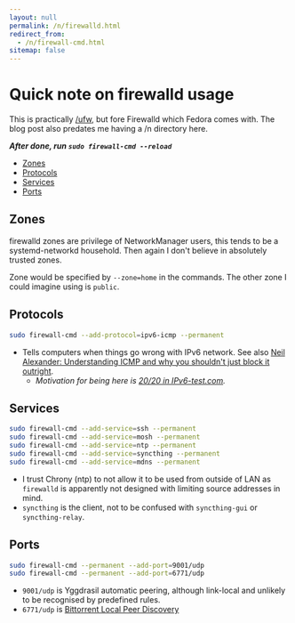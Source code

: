 ```yaml
---
layout: null
permalink: /n/firewalld.html
redirect_from:
  - /n/firewall-cmd.html
sitemap: false
---
```


# Quick note on firewalld usage

This is practically [/ufw](/ufw), but fore Firewalld which Fedora comes with.
The blog post also predates me having a /n directory here.

**_After done, run `sudo firewall-cmd --reload`_**

<!-- editorconfig-checker-disable -->
<!-- prettier-ignore-start -->

<!-- START doctoc generated TOC please keep comment here to allow auto update -->
<!-- DON'T EDIT THIS SECTION, INSTEAD RE-RUN doctoc TO UPDATE -->

- [Zones](#zones)
- [Protocols](#protocols)
- [Services](#services)
- [Ports](#ports)

<!-- END doctoc generated TOC please keep comment here to allow auto update -->

<!-- prettier-ignore-end -->
<!-- editorconfig-checker-enable -->

## Zones

firewalld zones are privilege of NetworkManager users, this tends to be
a systemd-networkd household. Then again I don't believe in absolutely trusted
zones.

Zone would be specified by `--zone=home` in the commands. The other zone I
could imagine using is `public`.

## Protocols

```bash
sudo firewall-cmd --add-protocol=ipv6-icmp --permanent
```

- Tells computers when things go wrong with IPv6 network. See also [Neil Alexander: Understanding ICMP and why you shouldn't just block it outright](https://neilalexander.dev/2017/04/16/understanding-icmp).
  - _Motivation for being here is [20/20 in IPv6-test.com](https://ipv6-test.com)._

## Services

```bash
sudo firewall-cmd --add-service=ssh --permanent
sudo firewall-cmd --add-service=mosh --permanent
sudo firewall-cmd --add-service=ntp --permanent
sudo firewall-cmd --add-service=syncthing --permanent
sudo firewall-cmd --add-service=mdns --permanent
```

- I trust Chrony (ntp) to not allow it to be used from outside of LAN
  as `firewalld` is apparently not designed with limiting source
  addresses in mind.
- `syncthing` is the client, not to be confused with `syncthing-gui`
  or `syncthing-relay`.

## Ports

```bash
sudo firewall-cmd --permanent --add-port=9001/udp
sudo firewall-cmd --permanent --add-port=6771/udp
```

- `9001/udp` is Yggdrasil automatic peering, although link-local and
  unlikely to be recognised by predefined rules.
- `6771/udp` is [Bittorrent Local Peer Discovery](http://bittorrent.org/beps/bep_0014.html)
